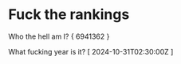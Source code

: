 # Fuck the rankings

Who the hell am I?
{ 6941362 }

What fucking year is it?
[ 2024-10-31T02:30:00Z ]
